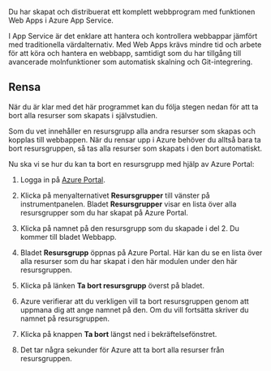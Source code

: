 Du har skapat och distribuerat ett komplett webbprogram med funktionen Web Apps i Azure App Service.

I App Service är det enklare att hantera och kontrollera webbappar jämfört med traditionella värdalternativ. Med Web Apps krävs mindre tid och arbete för att köra och hantera en webbapp, samtidigt som du har tillgång till avancerade molnfunktioner som automatisk skalning och Git-integrering.

## <a name="clean-up"></a>Rensa
<!---TODO: Update for sandbox?--->

När du är klar med det här programmet kan du följa stegen nedan för att ta bort alla resurser som skapats i självstudien.

Som du vet innehåller en resursgrupp alla andra resurser som skapas och kopplas till webbappen. När du rensar upp i Azure behöver du alltså bara ta bort resursgruppen, så tas alla resurser som skapats i den bort automatiskt.

Nu ska vi se hur du kan ta bort en resursgrupp med hjälp av Azure Portal:

1. Logga in på [Azure Portal](https://portal.azure.com/?azure-portal=true).

1. Klicka på menyalternativet **Resursgrupper** till vänster på instrumentpanelen. Bladet **Resursgrupper** visar en lista över alla resursgrupper som du har skapat på Azure Portal.

1. Klicka på namnet på den resursgrupp som du skapade i del 2. Du kommer till bladet Webbapp.

1. Bladet **Resursgrupp** öppnas på Azure Portal. Här kan du se en lista över alla resurser som du har skapat i den här modulen under den här resursgruppen.

1. Klicka på länken **Ta bort resursgrupp** överst på bladet.

1. Azure verifierar att du verkligen vill ta bort resursgruppen genom att uppmana dig att ange namnet på den. Om du vill fortsätta skriver du namnet på resursgruppen.

1. Klicka på knappen **Ta bort** längst ned i bekräftelsefönstret.

1. Det tar några sekunder för Azure att ta bort alla resurser från resursgruppen.
